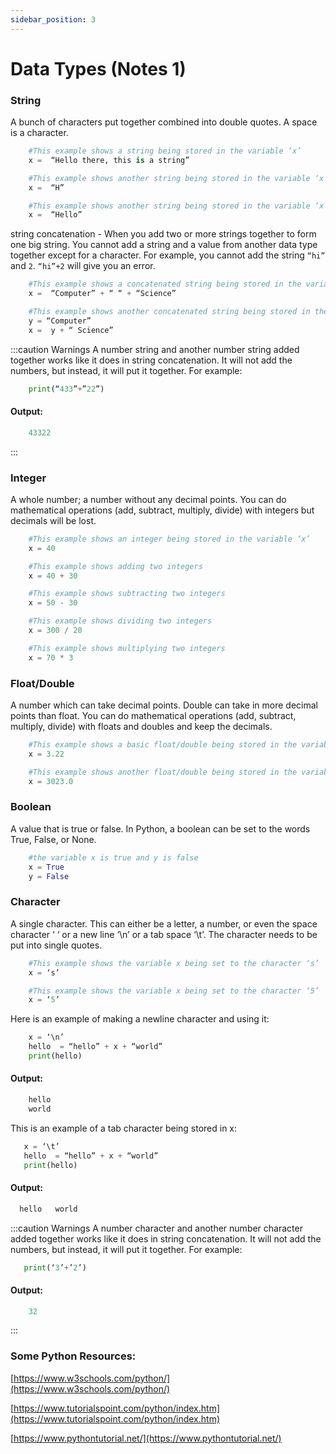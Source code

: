 ```yaml
---
sidebar_position: 3
---
```


# Data Types (Notes 1)

### String
A bunch of characters put together combined into double quotes. A space is a character.

``` py
    #This example shows a string being stored in the variable ‘x’ 
    x =  “Hello there, this is a string”  
```
``` py 
    #This example shows another string being stored in the variable ‘x’ 
    x =  “H”  
```
``` py
    #This example shows another string being stored in the variable ‘x’ 
    x =  “Hello”  
```

string concatenation -  When you add two or more strings together to form one big string. You cannot add a string and a value from another data type together except for a character. For example, you cannot add the string `“hi”` and `2`. `“hi”+2` will give you an error.
``` py
    #This example shows a concatenated string being stored in the variable ‘x’ 
    x =  “Computer” + “ “ + “Science” 
```
``` py
    #This example shows another concatenated string being stored in the variable ‘x’ 
    y = “Computer”  
    x =  y + “ Science” 
```
:::caution Warnings
A number string and another number string added together works like it does in string concatenation.  It will not add the numbers, but instead, it will put it together. For example:

``` py
    print(“433”+”22”) 
```
#### Output: 
``` py
    43322 
```
:::

### Integer

A whole number; a number without any decimal points. You can do mathematical operations (add, subtract, multiply, divide) with integers but decimals will be lost. 

``` py
    #This example shows an integer being stored in the variable ‘x’ 
    x = 40  
```
``` py
    #This example shows adding two integers 
    x = 40 + 30  
```
``` py
    #This example shows subtracting two integers 
    x = 50 - 30  
```
``` py
    #This example shows dividing two integers 
    x = 300 / 20  
```

``` py
    #This example shows multiplying two integers 
    x = 70 * 3  
```

### Float/Double
A number which can take decimal points. Double can take in more decimal points than float.  You can do mathematical operations (add, subtract, multiply, divide) with floats and doubles and keep the decimals.
   
``` py
    #This example shows a basic float/double being stored in the variable ‘x’   
    x = 3.22  
```
``` py
    #This example shows another float/double being stored in the variable ‘x’  
    x = 3023.0  
```
### Boolean
A value that is true or false. In Python, a boolean can be set to the words True, False, or None.

``` py
    #the variable x is true and y is false
    x = True
    y = False
```

### Character
A single character. This can either be a letter, a number, or even the space character ‘ ‘ or a new line ‘\n’ or a tab space ‘\t’.  The character needs to be put into single quotes.

``` py
    #This example shows the variable x being set to the character ‘s’  
    x = ‘s’  
```

``` py
    #This example shows the variable x being set to the character ‘5’  
    x = ‘5’  
```

Here is an example of making a newline character and using it:

``` py
    x = ‘\n’ 
    hello  = “hello” + x + “world” 
    print(hello) 
```
#### Output: 
``` py
    hello   
    world 
```

This is an example of a tab character being stored in x:
 ``` py
    x = ‘\t’ 
    hello  = “hello” + x + “world” 
    print(hello)
```
#### Output: 
  ``` py
    hello   world  
 ```

:::caution Warnings
A number character and another number character added together works like it does in string concatenation.  It will not add the numbers, but instead, it will put it together. For example:
 ``` py
    print(‘3’+’2’) 
```
#### Output: 
``` py
    32  
```
:::


### Some Python Resources:

[https://www.w3schools.com/python/](https://www.w3schools.com/python/)

[https://www.tutorialspoint.com/python/index.htm](https://www.tutorialspoint.com/python/index.htm)

[https://www.pythontutorial.net/](https://www.pythontutorial.net/)